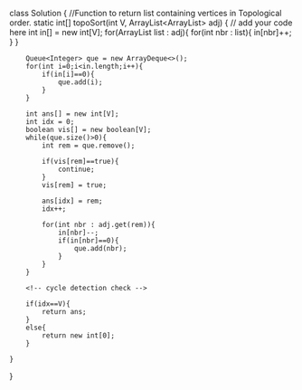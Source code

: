 <!-- used for topological sort or cycle detection in directed graph -->



class Solution
{
    //Function to return list containing vertices in Topological order. 
    static int[] topoSort(int V, ArrayList<ArrayList<Integer>> adj) 
    {
        // add your code here
        int in[] = new int[V];
        for(ArrayList<Integer> list : adj){
            for(int nbr : list){
                in[nbr]++;
            }
        }
        
        Queue<Integer> que = new ArrayDeque<>();
        for(int i=0;i<in.length;i++){
            if(in[i]==0){
                que.add(i);
            }
        }
        
        int ans[] = new int[V];
        int idx = 0;
        boolean vis[] = new boolean[V];
        while(que.size()>0){
            int rem = que.remove();
            
            if(vis[rem]==true){
                continue;
            }
            vis[rem] = true;
            
            ans[idx] = rem;
            idx++;
            
            for(int nbr : adj.get(rem)){
                in[nbr]--;
                if(in[nbr]==0){
                    que.add(nbr);
                }
            }
        }
        
        <!-- cycle detection check -->

        if(idx==V){
            return ans;
        }
        else{
            return new int[0];
        }
        
    }
}
